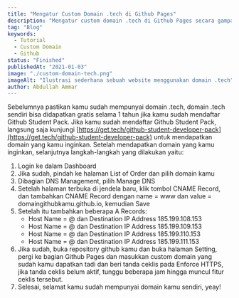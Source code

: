 ```yaml
---
title: "Mengatur Custom Domain .tech di Github Pages"
description: "Mengatur custom domain .tech di Github Pages secara gampang"
tag: "Blog"
keywords:
  - Tutorial
  - Custom Domain
  - Github
status: "Finished"
publishedAt: "2021-01-03"
image: "./custom-domain-tech.png"
imageAlt: "Ilustrasi sederhana sebuah website menggunakan domain .tech"
author: Abdullah Ammar
---
```


Sebelumnya pastikan kamu sudah mempunyai domain .tech, domain .tech sendiri bisa didapatkan gratis
selama 1 tahun jika kamu sudah mendaftar Github Student Pack. Jika kamu sudah mendaftar Github
Student Pack, langsung saja kunjungi
[https://get.tech/github-student-developer-pack](https://get.tech/github-student-developer-pack)
untuk mendapatkan domain yang kamu inginkan. Setelah mendapatkan domain yang kamu inginkan,
selanjutnya langkah-langkah yang dilakukan yaitu:

1. Login ke dalam Dashboard
2. Jika sudah, pindah ke halaman List of Order dan pilih domain kamu
3. Dibagian DNS Management, pilih Manage DNS
4. Setelah halaman terbuka di jendela baru, klik tombol CNAME Record, dan tambahkan CNAME Record
   dengan name = www dan value = domaingithubkamu.github.io, kemudian Save
5. Setelah itu tambahkan beberapa A Records:
   - Host Name = @ dan Destination IP Address 185.199.108.153
   - Host Name = @ dan Destination IP Address 185.199.109.153
   - Host Name = @ dan Destination IP Address 185.199.110.153
   - Host Name = @ dan Destination IP Address 185.199.111.153
6. Jika sudah, buka repository github kamu dan buka halaman Setting, pergi ke bagian Github Pages
   dan masukkan custom domain yang sudah kamu dapatkan tadi dan beri tanda ceklis pada Enforce
   HTTPS, jika tanda ceklis belum aktif, tunggu beberapa jam hingga muncul fitur ceklis tersebut.
7. Selesai, selamat kamu sudah mempunyai domain kamu sendiri, yeay!
